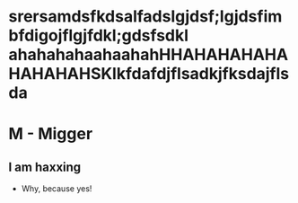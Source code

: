 # srersamdsfkdsalfadslgjdsf;lgjdsfimbfdigojflgjfdkl;gdsfsdkl ahahahahaahaahahHHAHAHAHAHAHAHAHAHSKlkfdafdjflsadkjfksdajflsda

# M - Migger

## I am haxxing
- Why, because yes!
